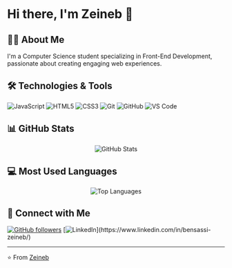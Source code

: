 # Hi there, I'm Zeineb 👋

## 👩‍💻 About Me
I'm a Computer Science student specializing in Front-End Development, passionate about creating engaging web experiences.

## 🛠 Technologies & Tools
![JavaScript](https://img.shields.io/badge/-JavaScript-F7DF1E?style=flat-square&logo=javascript&logoColor=black)
![HTML5](https://img.shields.io/badge/-HTML5-E34F26?style=flat-square&logo=html5&logoColor=white)
![CSS3](https://img.shields.io/badge/-CSS3-1572B6?style=flat-square&logo=css3)
![Git](https://img.shields.io/badge/-Git-F05032?style=flat-square&logo=git&logoColor=white)
![GitHub](https://img.shields.io/badge/-GitHub-181717?style=flat)
![VS Code](https://img.shields.io/badge/-VS%20Code-007ACC?style=flat-square&logo=visual-studio-code)

## 📊 GitHub Stats
<p align="center">
  <img src="https://github-readme-stats.vercel.app/api?username=Zeinebbns&show_icons=true&theme=radical" alt="GitHub Stats" />
</p>

## 💻 Most Used Languages
<p align="center">
  <img src="https://github-readme-stats.vercel.app/api/top-langs/?username=Zeinebbns&layout=compact&theme=radical" alt="Top Languages" />
</p>

## 🤝 Connect with Me
[![GitHub followers](https://img.shields.io/github/followers/Zeinebbns?label=Followers&style=social)](https://github.com/Zeinebbns)
[![LinkedIn](https://img.shields.io/badge/LinkedIn-0077B5?)](https://www.linkedin.com/in/bensassi-zeineb/)


---
⭐️ From [Zeineb](https://github.com/Zeinebbns)